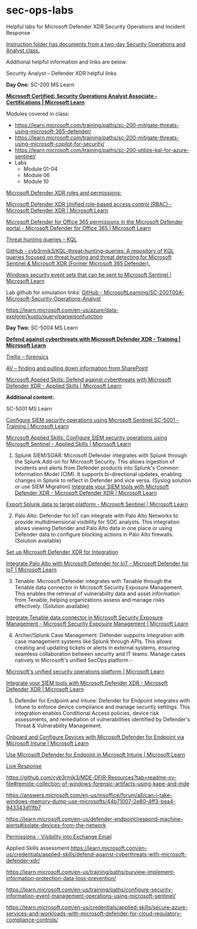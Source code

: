 # sec-ops-labs
Helpful labs for Microsoft Defender XDR Security Operations and Incident Response

[Instruction folder has documents from a two-day Security Operations and Analyst class.
](https://github.com/dwnatwick/sec-ops-labs/tree/main/lab-instructions)


Additional helpful information and links are below:

Security Analyst – Defender XDR helpful links

**Day One:**
SC-200 MS Learn

**[Microsoft Certified: Security Operations Analyst Associate - Certifications | Microsoft Learn](https://learn.microsoft.com/en-us/credentials/certifications/security-operations-analyst/?practice-assessment-type=certification)**

Modules covered in class:
-	https://learn.microsoft.com/training/paths/sc-200-mitigate-threats-using-microsoft-365-defender/
-	https://learn.microsoft.com/training/paths/sc-200-mitigate-threats-using-microsoft-copilot-for-security/
-	https://learn.microsoft.com/training/paths/sc-200-utilize-kql-for-azure-sentinel/
-	Labs
    - Module 01-04
    - Module 06
    - Module 10

[Microsoft Defender XDR roles and permissions:
](https://github.com/dwnatwick/sec-ops-labs/blob/main/lab-instructions/email-permissions-lab-detail.md)

[Microsoft Defender XDR Unified role-based access control (RBAC) - Microsoft Defender XDR | Microsoft Learn
](https://learn.microsoft.com/en-us/defender-xdr/manage-rbac)

[Microsoft Defender for Office 365 permissions in the Microsoft Defender portal - Microsoft Defender for Office 365 | Microsoft Learn](https://learn.microsoft.com/en-us/defender-office-365/mdo-portal-permissions)

[Threat hunting queries – KQL
](https://github.com/dwnatwick/sec-ops-labs/blob/main/lab-instructions/kql-lab-detail.md)

[GitHub - cyb3rmik3/KQL-threat-hunting-queries: A repository of KQL queries focused on threat hunting and threat detecting for Microsoft Sentinel & Microsoft XDR (Former Microsoft 365 Defender).
](https://github.com/cyb3rmik3/KQL-threat-hunting-queries)

[Windows security event sets that can be sent to Microsoft Sentinel | Microsoft Learn
](https://learn.microsoft.com/en-us/azure/sentinel/windows-security-event-id-reference)

Lab github for simulation links:
[GitHub - MicrosoftLearning/SC-200T00A-Microsoft-Security-Operations-Analyst 
](https://github.com/MicrosoftLearning/SC-200T00A-Microsoft-Security-Operations-Analyst)

https://learn.microsoft.com/en-us/azure/data-explorer/kusto/query/parsejsonfunction

**Day Two:**
SC-5004 MS Learn

**[Defend against cyberthreats with Microsoft Defender XDR - Training | Microsoft Learn
](https://learn.microsoft.com/en-us/training/paths/sc-5004-defend-against-cyberthreats-defender/)**

[Trellix – forensics
](https://github.com/dwnatwick/sec-ops-labs/blob/main/lab-instructions/trellix-lab-detail.md)

[AV – finding and pulling down information from SharePoint
](https://github.com/dwnatwick/sec-ops-labs/blob/main/lab-instructions/av-inspection-sharepoint-lab-detail.md)

[Microsoft Applied Skills: Defend against cyberthreats with Microsoft Defender XDR - Applied Skills | Microsoft Learn
](https://learn.microsoft.com/en-us/credentials/applied-skills/defend-against-cyberthreats-with-microsoft-defender-xdr/)

**Additional content:**

SC-5001 MS Learn

[Configure SIEM security operations using Microsoft Sentinel SC-5001 - Training | Microsoft Learn
](https://learn.microsoft.com/en-us/training/paths/configure-security-information-event-management-operations-using-microsoft-sentinel/)

[Microsoft Applied Skills: Configure SIEM security operations using Microsoft Sentinel - Applied Skills | Microsoft Learn
](https://learn.microsoft.com/en-us/credentials/applied-skills/configure-siem-security-operations-using-microsoft-sentinel/)

1.	Splunk SIEM/SOAR: Microsoft Defender integrates with Splunk through the Splunk Add-on for Microsoft Security. This allows ingestion of incidents and alerts from Defender products into Splunk's Common Information Model (CIM). It supports bi-directional updates, enabling changes in Splunk to reflect in Defender and vice versa. (Syslog solution or use SIEM Migration) 
[Integrate your SIEM tools with Microsoft Defender XDR - Microsoft Defender XDR | Microsoft Learn](https://learn.microsoft.com/en-us/defender-xdr/configure-siem-defender)

[Export Splunk data to target platform - Microsoft Sentinel | Microsoft Learn
](https://learn.microsoft.com/en-us/azure/sentinel/migration-splunk-historical-data)

2.	Palo Alto: Defender for IoT can integrate with Palo Alto Networks to provide multidimensional visibility for SOC analysts. This integration allows viewing Defender and Palo Alto data in one place or using Defender data to configure blocking actions in Palo Alto firewalls. (Solution available)

[Set up Microsoft Defender XDR for Integration
](https://docs.paloaltonetworks.com/iot/integration/endpoint-protection/integrate-iot-security-with-microsoft-defender-xdr/set-up-microsoft-defender-xdr-for-integration)

[Integrate Palo Alto with Microsoft Defender for IoT - Microsoft Defender for IoT | Microsoft Learn
](https://learn.microsoft.com/en-us/azure/defender-for-iot/organizations/tutorial-palo-alto)

3. Tenable: Microsoft Defender integrates with Tenable through the Tenable data connector in Microsoft Security Exposure Management. This enables the retrieval of vulnerability data and asset information from Tenable, helping organizations assess and manage risks effectively. (Solution available)
   
[Integrate Tenable data connector in Microsoft Security Exposure Management - Microsoft Security Exposure Management | Microsoft Learn
](https://learn.microsoft.com/en-us/security-exposure-management/tenable-data-connector)

4.	Archer/Splunk Case Management: Defender supports integration with case management systems like Splunk through APIs. This allows creating and updating tickets or alerts in external systems, ensuring seamless collaboration between security and IT teams.
Manage cases natively in Microsoft's unified SecOps platform -

[Microsoft's unified security operations platform | Microsoft Learn](https://learn.microsoft.com/en-us/unified-secops-platform/cases-overview)

[Integrate your SIEM tools with Microsoft Defender XDR - Microsoft Defender XDR | Microsoft Learn
](https://learn.microsoft.com/en-us/defender-xdr/configure-siem-defender)

5.	Defender for Endpoint and Intune: Defender for Endpoint integrates with Intune to enforce device compliance and manage security settings. This integration enables Conditional Access policies, device risk assessments, and remediation of vulnerabilities identified by Defender's Threat & Vulnerability Management.
   
[Onboard and Configure Devices with Microsoft Defender for Endpoint via Microsoft Intune | Microsoft Learn
](https://learn.microsoft.com/en-us/intune/intune-service/protect/advanced-threat-protection-configure)

[Use Microsoft Defender for Endpoint in Microsoft Intune | Microsoft Learn
](https://learn.microsoft.com/en-us/intune/intune-service/protect/advanced-threat-protection)

[Live Response](https://learn.microsoft.com/en-us/defender-endpoint/live-response)

https://github.com/cyb3rmik3/MDE-DFIR-Resources?tab=readme-ov-file#remote-collection-of-windows-forensic-artifacts-using-kape-and-mde

https://answers.microsoft.com/en-us/msoffice/forum/all/can-i-take-windows-memory-dump-use-microsofts/44b71007-2e80-4ff3-bea4-943343d11fb7

https://learn.microsoft.com/en-us/defender-endpoint/respond-machine-alerts#isolate-devices-from-the-network 

[Permissions - Visibility into Exchange Email
](https://github.com/dwnatwick/sec-ops-labs/blob/main/lab-instructions/roles-permissions-lab-detail.md)

Applied Skills assessment https://learn.microsoft.com/en-us/credentials/applied-skills/defend-against-cyberthreats-with-microsoft-defender-xdr/

https://learn.microsoft.com/en-us/training/paths/purview-implement-information-protection-data-loss-prevention/

https://learn.microsoft.com/en-us/training/paths/configure-security-information-event-management-operations-using-microsoft-sentinel/

https://learn.microsoft.com/en-us/credentials/applied-skills/secure-azure-services-and-workloads-with-microsoft-defender-for-cloud-regulatory-compliance-controls/

